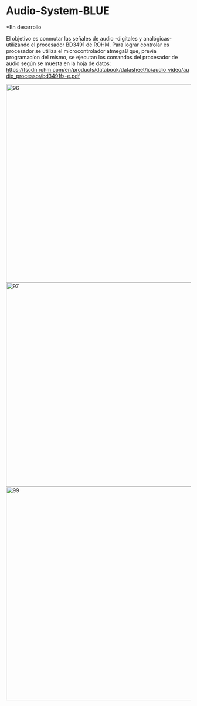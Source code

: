 # Audio-System-BLUE

*En desarrollo

El objetivo es conmutar las señales de audio -digitales y analógicas- utilizando el procesador BD3491 de ROHM. 
Para lograr controlar es procesador se utiliza el microcontrolador atmega8 que, previa programacíon del mismo, se ejecutan los comandos del procesador de audio según 
se muesta en la hoja de datos: https://fscdn.rohm.com/en/products/databook/datasheet/ic/audio_video/audio_processor/bd3491fs-e.pdf


<img width="540" alt="96" src="https://user-images.githubusercontent.com/88397949/234874000-896f0dde-0ec1-404b-832b-97a1343dedbc.png">

<img width="556" alt="97" src="https://user-images.githubusercontent.com/88397949/234874053-19dbc0df-73c7-4c8c-8d16-5381bbb57cfe.png">

<img width="582" alt="99" src="https://user-images.githubusercontent.com/88397949/234874096-649c139f-6264-405e-bbae-752be9c7c0a2.png">

